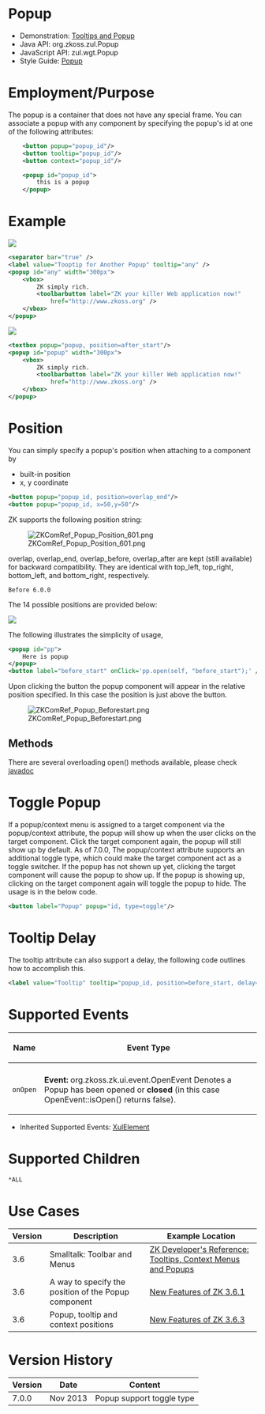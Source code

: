 # Popup

- Demonstration: [Tooltips and Popup](http://www.zkoss.org/zkdemo/popup)
- Java API: <javadoc>org.zkoss.zul.Popup</javadoc>
- JavaScript API: <javadoc directory="jsdoc">zul.wgt.Popup</javadoc>
- Style Guide: [
  Popup](ZK_Style_Guide/XUL_Component_Specification/Popup)

# Employment/Purpose

The popup is a container that does not have any special frame. You can
associate a popup with any component by specifying the popup's id at one
of the following attributes:

``` xml
    <button popup="popup_id"/>
    <button tooltip="popup_id"/>
    <button context="popup_id"/>

    <popup id="popup_id">
        this is a popup
    </popup>
```

# Example

![](ZKComRef_Popup.PNG)

``` xml
<separator bar="true" />
<label value="Tooptip for Another Popup" tooltip="any" />
<popup id="any" width="300px">
    <vbox>
        ZK simply rich.
        <toolbarbutton label="ZK your killer Web application now!"
            href="http://www.zkoss.org" />
    </vbox>
</popup>
```

![](ZKComRef_Popup2.PNG)

``` xml
<textbox popup="popup, position=after_start"/>
<popup id="popup" width="300px">
    <vbox>
        ZK simply rich.
        <toolbarbutton label="ZK your killer Web application now!"
            href="http://www.zkoss.org" />
    </vbox>
</popup>
```

# Position

You can simply specify a popup's position when attaching to a component
by

- built-in position
- x, y coordinate

``` XML
<button popup="popup_id, position=overlap_end"/>
<button popup="popup_id, x=50,y=50"/>
```

ZK supports the following position string:

<figure>
<img src="ZKComRef_Popup_Position_601.png"
title="ZKComRef_Popup_Position_601.png" />
<figcaption>ZKComRef_Popup_Position_601.png</figcaption>
</figure>

overlap, overlap_end, overlap_before, overlap_after are kept (still
available) for backward compatibility. They are identical with top_left,
top_right, bottom_left, and bottom_right, respectively.

`Before 6.0.0`

The 14 possible positions are provided below:

![](ZKComRef_Popup_Position.png)

The following illustrates the simplicity of usage,

``` xml
<popup id="pp">
    Here is popup
</popup>
<button label="before_start" onClick='pp.open(self, "before_start");' />
```

Upon clicking the button the popup component will appear in the relative
position specified. In this case the position is just above the button.

<figure>
<img src="ZKComRef_Popup_Beforestart.png"
title="ZKComRef_Popup_Beforestart.png" />
<figcaption>ZKComRef_Popup_Beforestart.png</figcaption>
</figure>

## Methods

There are several overloading open() methods available, please check
[javadoc](https://www.zkoss.org/javadoc/latest/zk/org/zkoss/zul/Popup.html)

# Toggle Popup

If a popup/context menu is assigned to a target component via the
popup/context attribute, the popup will show up when the user clicks on
the target component. Click the target component again, the popup will
still show up by default. As of 7.0.0, The popup/context attribute
supports an additional toggle type, which could make the target
component act as a toggle switcher. If the popup has not shown up yet,
clicking the target component will cause the popup to show up. If the
popup is showing up, clicking on the target component again will toggle
the popup to hide. The usage is in the below code.

``` xml
<button label="Popup" popup="id, type=toggle"/>
```

# Tooltip Delay

The tooltip attribute can also support a delay, the following code
outlines how to accomplish this.

``` xml
<label value="Tooltip" tooltip="popup_id, position=before_start, delay=500"/>
```

# Supported Events

<table>
<thead>
<tr class="header">
<th><center>
<p>Name</p>
</center></th>
<th><center>
<p>Event Type</p>
</center></th>
</tr>
</thead>
<tbody>
<tr class="odd">
<td></td>
<td></td>
</tr>
<tr class="even">
<td><center>
<p><code>onOpen</code></p>
</center></td>
<td><p><strong>Event:</strong>
<javadoc>org.zkoss.zk.ui.event.OpenEvent</javadoc> Denotes a Popup has
been opened or <strong>closed</strong> (in this case OpenEvent::isOpen()
returns false).</p></td>
</tr>
</tbody>
</table>

- Inherited Supported Events: [
  XulElement](ZK_Component_Reference/Base_Components/XulElement#Supported_Events)

# Supported Children

`*ALL`

# Use Cases

| Version | Description                                          | Example Location                                                                                                                                                                                 |
|---------|------------------------------------------------------|--------------------------------------------------------------------------------------------------------------------------------------------------------------------------------------------------|
| 3.6     | Smalltalk: Toolbar and Menus                         | [ZK Developer's Reference: Tooltips, Context Menus and Popups](ZK_Developer's_Reference/UI_Patterns/Tooltips,_Context_Menus_and_Popups)                                               |
| 3.6     | A way to specify the position of the Popup component | [New Features of ZK 3.6.1](Small_Talks/2009/April/New_Features_of_ZK_3.6.1#A_way_to_specify_the_position_of_the_Popup_component_A_way_to_specify_the_position_of_the_Popup_component) |
| 3.6     | Popup, tooltip and context positions                 | [New Features of ZK 3.6.3](Small_Talks/2009/November/New_Features_of_ZK_3.6.3#Popup.2C_tooltip_and_context_positions_Popup,_tooltip_and_context_positions)                            |

# Version History

| Version | Date     | Content                   |
|---------|----------|---------------------------|
| 7.0.0   | Nov 2013 | Popup support toggle type |
